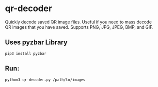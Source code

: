 # qr-decoder
Quickly decode saved QR image files. Useful if you need to mass decode QR images that you have saved. Supports PNG, JPG, JPEG, BMP, and GIF.
## Uses pyzbar Library
`pip3 install pyzbar`
## Run:
`python3 qr-decoder.py /path/to/images`
